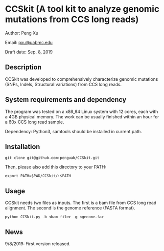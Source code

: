 # CCSkit (A tool kit to analyze genomic mutations from CCS long reads)

Author: Peng Xu

Email: pxu@uabmc.edu

Draft date: Sep. 8, 2019

## Description

CCSkit was developed to comprehensively characterize genomic mutations (SNPs, Indels, Structural variations) from CCS long reads.

## System requirements and dependency

The program was tested on a x86_64 Linux system with 12 cores, each with a 4GB physical memory. The work can be usually finished within an hour for a 60x CCS long read sample.

Dependency: Python3, samtools should be installed in current path.


## Installation

```
git clone git@github.com:penguab/CCSkit.git
```
Then, please also add this directory to your PATH:
```
export PATH=$PWD/CCSkit/:$PATH
```

## Usage

CCSkit needs two files as inputs. The first is a bam file from CCS long read alignment. The second is the genome reference (FASTA format).
```
python CCSkit.py -b <bam file> -g <genome.fa>
```


## News

9/8/2019: First version released.

